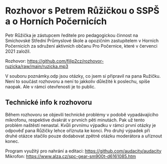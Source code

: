 # Rozhovor s Petrem Růžičkou o SSPŠ a o Horních Počernicích
Petr Růžička je zástupcem ředitele pro pedagogickou činnost na Smíchovské Střední Průmyslové škole a opozičním zastupitelem v Horních Počernicích za sdružení aktivních občanu Pro Počernice, které v červenci 2021 založil.

Rozhovor: https://github.com/filip2cz/rozhovor-ruzicka/raw/main/ruzicka.mp3

V souboru poznámky.odp jsou otázky, co jsem si připravil na pana Ružičku. Není to součást rozhovoru a není to jakkoliv důležité k poslechu, spíše naopak. Ale v rámci otevřenosti je to public.

## Technické info k rozhovoru
Během rozhovoru se objevili technické problémy v podobě vypadávajícího mikrofonu, respektive dvakrát v prvních pěti minutách. Pak už tento problém naštěstí nenastal. Kvůli prvnímu výpadku v rámci první otázky je odpověď pana Růžičky lehce oříznuta ke konci. Pro druhý výpadek při druhé otázce stačilo pouze dodabovat zpětně otázku moderátora a uříznout konec.

Program využitý pro nahrání a editaci: https://github.com/audacity/audacity  
Mikrofon: https://www.alza.cz/spc-gear-sm900t-d6161085.htm
